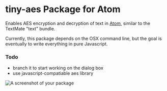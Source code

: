 # tiny-aes Package for Atom

Enables AES encryption and decryption of text in [Atom](atom.io), similar
to the TextMate "text" bundle.

Currently, this package depends on the OSX command line, but the goal is eventually to write everything in pure Javascript.

### Todo

- branch it to start working on the dialog box
- use javascript-compatiable aes library

![A screenshot of your package](https://f.cloud.github.com/assets/69169/2290250/c35d867a-a017-11e3-86be-cd7c5bf3ff9b.gif)
